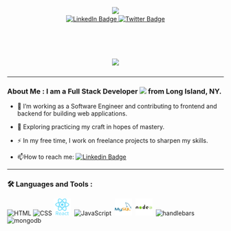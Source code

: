 <div id="header" align="center">
  <img src="https://media.giphy.com/media/M9gbBd9nbDrOTu1Mqx/giphy.gif" width="100"/>
</div>
<div id="badges" align="center">
  <a href="https://www.linkedin.com/in/ian-jean-pierre-76b2ab210/">
    <img src="https://img.shields.io/badge/LinkedIn-blue?style=for-the-badge&logo=linkedin&logoColor=white" alt="LinkedIn Badge"/>
  </a>
  <a href="https://twitter.com/Norfside_A">
    <img src="https://img.shields.io/badge/Twitter-blue?style=for-the-badge&logo=twitter&logoColor=white" alt="Twitter Badge"/>
  </a>
</div>
<div align="center"><br>
  <img src="https://komarev.com/ghpvc/?username=HotelYankee&style=flat-square&color=blue" alt=""/>
  <h1>
  <img src="https://media.giphy.com/media/HPu8bxH13Zr1sAHWe3/giphy.gif" width="2px"/>
  </h1>
</div>

---

### About Me : I am a Full Stack Developer <img src="https://media.giphy.com/media/WUlplcMpOCEmTGBtBW/giphy.gif" width="30"> from Long Island, NY.
- :telescope: I’m working as a Software Engineer and contributing to frontend and backend for building web applications.

- :seedling: Exploring practicing my craft in hopes of mastery.

- :zap: In my free time, I work on freelance projects to sharpen my skills.

- :mailbox:How to reach me: [![Linkedin Badge](https://img.shields.io/badge/-IanJeanPierre-blue?style=flat&logo=Linkedin&logoColor=white)](https://www.linkedin.com/in/ian-jean-pierre-76b2ab210/)
---
### :hammer_and_wrench: Languages and Tools :
<div>
   <img src="https://cdn.jsdelivr.net/gh/devicons/devicon/icons/html5/html5-plain-wordmark.svg" title="HTML" alt="HTML" width="40" height="40"/>
  <img src="https://cdn.jsdelivr.net/gh/devicons/devicon/icons/css3/css3-plain-wordmark.svg" title="CSS" alt="CSS" width="40" height="40"/>
  <img src="https://github.com/devicons/devicon/blob/master/icons/react/react-original-wordmark.svg" title="React" alt="React" width="40" height="40"/>&nbsp;
  <img src="https://cdn.jsdelivr.net/gh/devicons/devicon/icons/javascript/javascript-plain.svg" title="JavaScript" alt="JavaScript" width="40" height="40"/>&nbsp;
  <img src="https://github.com/devicons/devicon/blob/master/icons/mysql/mysql-original-wordmark.svg" title="MySQL"  alt="MySQL" width="40" height="40"/>&nbsp;
  <img src="https://github.com/devicons/devicon/blob/master/icons/nodejs/nodejs-original-wordmark.svg" title="NodeJS" alt="NodeJS" width="40" height="40"/>&nbsp;
  <img src="https://cdn.jsdelivr.net/gh/devicons/devicon/icons/handlebars/handlebars-original.svg" title="handlebars" alt="handlebars" width="40" height="40"/>
  <img src="https://cdn.jsdelivr.net/gh/devicons/devicon/icons/mongodb/mongodb-original-wordmark.svg" title="mongodb" alt="mongodb" width="40" height="40"/>
   
</div>
